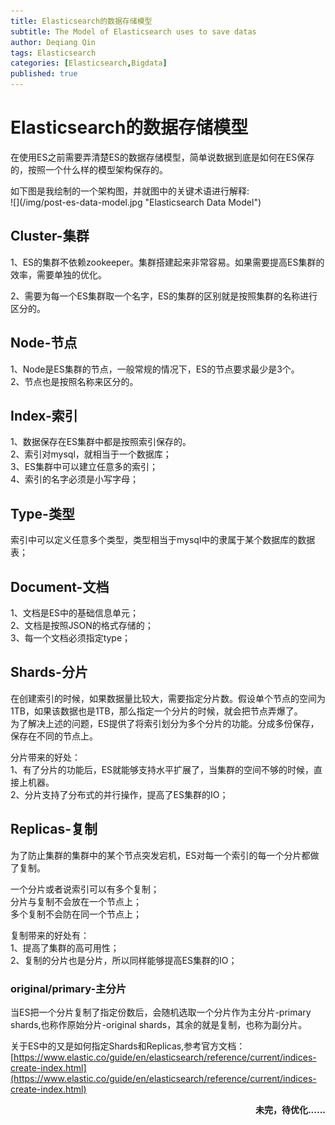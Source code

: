 ```yaml
---
title: Elasticsearch的数据存储模型
subtitle: The Model of Elasticsearch uses to save datas
author: Deqiang Qin
tags: Elasticsearch
categories: [Elasticsearch,Bigdata]
published: true
---
```


# Elasticsearch的数据存储模型
在使用ES之前需要弄清楚ES的数据存储模型，简单说数据到底是如何在ES保存的，按照一个什么样的模型架构保存的。
<div>如下图是我绘制的一个架构图，并就图中的关键术语进行解释:</div>
![](/img/post-es-data-model.jpg "Elasticsearch Data Model")

## Cluster-集群

1、ES的集群不依赖zookeeper。集群搭建起来非常容易。如果需要提高ES集群的效率，需要单独的优化。<br>

2、需要为每一个ES集群取一个名字，ES的集群的区别就是按照集群的名称进行区分的。

## Node-节点
1、Node是ES集群的节点，一般常规的情况下，ES的节点要求最少是3个。
<br>
2、节点也是按照名称来区分的。
## Index-索引
1、数据保存在ES集群中都是按照索引保存的。<br/>
2、索引对mysql，就相当于一个数据库；<br/>
3、ES集群中可以建立任意多的索引；<br/>
4、索引的名字必须是小写字母；<br/>
## Type-类型
索引中可以定义任意多个类型，类型相当于mysql中的隶属于某个数据库的数据表；<br>
## Document-文档
1、文档是ES中的基础信息单元；
<br>
2、文档是按照JSON的格式存储的；<br/>
3、每一个文档必须指定type；<br/>
## Shards-分片
在创建索引的时候，如果数据量比较大，需要指定分片数。假设单个节点的空间为1TB，如果该数据也是1TB，那么指定一个分片的时候，就会把节点弄爆了。<br>
为了解决上述的问题，ES提供了将索引划分为多个分片的功能。分成多份保存，保存在不同的节点上。<br>
<div>
分片带来的好处：<br>
1、有了分片的功能后，ES就能够支持水平扩展了，当集群的空间不够的时候，直接上机器。<br>
2、分片支持了分布式的并行操作，提高了ES集群的IO；
</div>

## Replicas-复制
为了防止集群的集群中的某个节点突发宕机，ES对每一个索引的每一个分片都做了复制。<br>

一个分片或者说索引可以有多个复制；<br>
分片与复制不会放在一个节点上；<br>
多个复制不会防在同一个节点上；<br>

<div>
复制带来的好处有：<br>
1、提高了集群的高可用性；
<br>
2、复制的分片也是分片，所以同样能够提高ES集群的IO；
</div>

### original/primary-主分片
当ES把一个分片复制了指定份数后，会随机选取一个分片作为主分片-primary shards,也称作原始分片-original shards，其余的就是复制，也称为副分片。<br>


关于ES中的又是如何指定Shards和Replicas,参考官方文档：<br>
[https://www.elastic.co/guide/en/elasticsearch/reference/current/indices-create-index.html](https://www.elastic.co/guide/en/elasticsearch/reference/current/indices-create-index.html)

<div align="right"><p></p><p></p><strong>未完，待优化......</strong></div>
